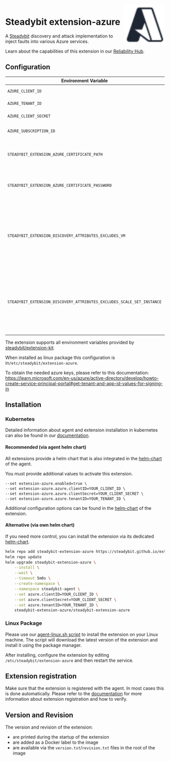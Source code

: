 <img src="./logo.svg" height="130" align="right" alt="Azure logo">

# Steadybit extension-azure

A [Steadybit](https://www.steadybit.com/) discovery and attack implementation to inject faults into various Azure services.

Learn about the capabilities of this extension in our [Reliability Hub](https://hub.steadybit.com/extension/com.steadybit.extension_azure).

## Configuration

| Environment Variable                                                   | Helm value                                     | Meaning                                                                                                                | Required | Default |
|------------------------------------------------------------------------|------------------------------------------------|------------------------------------------------------------------------------------------------------------------------|----------|---------|
| `AZURE_CLIENT_ID`                                                      | azure.clientID                                 | Azure Client Id                                                                                                        | true     |         |
| `AZURE_TENANT_ID`                                                      | azure.tenantID                                 | Azure Tenant ID                                                                                                        | true     |         |
| `AZURE_CLIENT_SECRET`                                                  | azure.clientSecret                             | Azure Client Secret                                                                                                    | false    |         |
| `AZURE_SUBSCRIPTION_ID`                                                | azure.subscriptionID                           | Azure Subscription ID                                                                                                  | false    |         |
| `STEADYBIT_EXTENSION_AZURE_CERTIFICATE_PATH`                           | azure.certificatePath                          | Location of a certificate used to authenticate to azure                                                                | false    |         |
| `STEADYBIT_EXTENSION_AZURE_CERTIFICATE_PASSWORD`                       | azure.certificatePassword                      | Passphrase for the certificate used to authenticate to azure                                                           | false    |         |
| `STEADYBIT_EXTENSION_DISCOVERY_ATTRIBUTES_EXCLUDES_VM`                 | discovery.attributes.excludes.vm               | List of Target Attributes which will be excluded during discovery. Checked by key equality and supporting trailing "*" | false    |         |
| `STEADYBIT_EXTENSION_DISCOVERY_ATTRIBUTES_EXCLUDES_SCALE_SET_INSTANCE` | discovery.attributes.excludes.scaleSetInstance | List of Target Attributes which will be excluded during discovery. Checked by key equality and supporting trailing "*" | false    |         |

The extension supports all environment variables provided by [steadybit/extension-kit](https://github.com/steadybit/extension-kit#environment-variables).

When installed as linux package this configuration is in`/etc/steadybit/extension-azure`.

To obtain the needed azure keys, please refer to this documentation:
https://learn.microsoft.com/en-us/azure/active-directory/develop/howto-create-service-principal-portal#get-tenant-and-app-id-values-for-signing-in

## Installation

### Kubernetes

Detailed information about agent and extension installation in kubernetes can also be found in
our [documentation](https://docs.steadybit.com/install-and-configure/install-agent/install-on-kubernetes).

#### Recommended (via agent helm chart)

All extensions provide a helm chart that is also integrated in the
[helm-chart](https://github.com/steadybit/helm-charts/tree/main/charts/steadybit-agent) of the agent.

You must provide additional values to activate this extension.

```
--set extension-azure.enabled=true \
--set extension-azure.azure.clientID=YOUR_CLIENT_ID \
--set extension-azure.azure.clientSecret=YOUR_CLIENT_SECRET \
--set extension-azure.azure.tenantID=YOUR_TENANT_ID \
```

Additional configuration options can be found in
the [helm-chart](https://github.com/steadybit/extension-azure/blob/main/charts/steadybit-extension-azure/values.yaml) of the
extension.

#### Alternative (via own helm chart)

If you need more control, you can install the extension via its
dedicated [helm-chart](https://github.com/steadybit/extension-azure/blob/main/charts/steadybit-extension-azure).

```sh
helm repo add steadybit-extension-azure https://steadybit.github.io/extension-azure
helm repo update
helm upgrade steadybit-extension-azure \
    --install \
    --wait \
    --timeout 5m0s \
    --create-namespace \
    --namespace steadybit-agent \
    --set azure.clientID=YOUR_CLIENT_ID \
    --set azure.clientSecret=YOUR_CLIENT_SECRET \
    --set azure.tenantID=YOUR_TENANT_ID \
    steadybit-extension-azure/steadybit-extension-azure
```

### Linux Package

Please use
our [agent-linux.sh script](https://docs.steadybit.com/install-and-configure/install-agent/install-on-linux-hosts)
to install the extension on your Linux machine. The script will download the latest version of the extension and install
it using the package manager.

After installing, configure the extension by editing `/etc/steadybit/extension-azure` and then restart the service.

## Extension registration

Make sure that the extension is registered with the agent. In most cases this is done automatically. Please refer to
the [documentation](https://docs.steadybit.com/install-and-configure/install-agent/extension-registration) for more
information about extension registration and how to verify.

## Version and Revision

The version and revision of the extension:
- are printed during the startup of the extension
- are added as a Docker label to the image
- are available via the `version.txt`/`revision.txt` files in the root of the image
